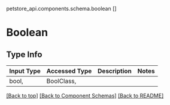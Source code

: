 petstore_api.components.schema.boolean
[]

# Boolean

## Type Info
Input Type | Accessed Type | Description | Notes
------------ | ------------- | ------------- | -------------
bool,  | BoolClass,  |  |

[[Back to top]](#top) [[Back to Component Schemas]](../../../README.md#Component-Schemas) [[Back to README]](../../../README.md)
